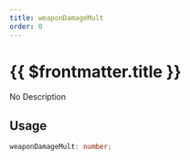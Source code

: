 ```yaml
---
title: weaponDamageMult
order: 0
---
```


# {{ $frontmatter.title }}

No Description

## Usage

```ts
weaponDamageMult: number;
```
